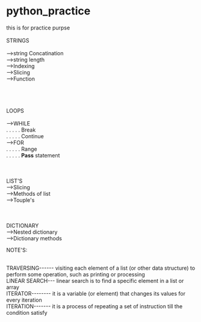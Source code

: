 # python_practice
this is for practice purpse<br><br>
STRINGS<br><br>
-->string Concatination<br>
-->string length<br>
-->Indexing<br>
-->Slicing<br>
-->Function<br>  
</br>
</br>
</br>
LOOPS</br></br>
-->WHILE</br>
. . . . . Break</br>
. . . . . Continue</br>
-->FOR</br>
. . . . . Range </br>
. . . . . <b>Pass</b> statement</br>
</br>
</br>
</br>
LIST'S<br>
-->Slicing<br>
-->Methods of list<br>
-->Touple's</br>
</br>
</br>
</br>
DICTIONARY</br>
-->Nested dictionary<br>
-->Dictionary methods<br>

NOTE'S:</br></br>
 
TRAVERSING------ visiting each element of a list (or other data structure) to perform some operation, such as printing or processing</br>
LINEAR SEARCH--- linear search is to find a specific element in a list or array</br>
ITERATOR-------- it is a variable (or element) that changes its values for every iteration </br>
ITERATION------- it is a process of repeating a set of instruction till the condition satisfy</br>